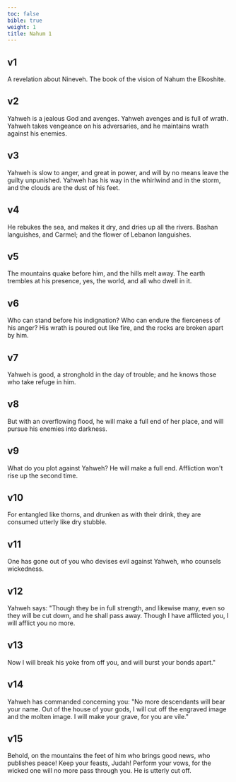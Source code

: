 ```yaml
---
toc: false
bible: true
weight: 1
title: Nahum 1
---
```




## v1 
A revelation about Nineveh. The book of the vision of Nahum the Elkoshite. 

## v2 
Yahweh is a jealous God and avenges. Yahweh avenges and is full of wrath. Yahweh takes vengeance on his adversaries, and he maintains wrath against his enemies. 

## v3 
Yahweh is slow to anger, and great in power, and will by no means leave the guilty unpunished. Yahweh has his way in the whirlwind and in the storm, and the clouds are the dust of his feet. 

## v4 
He rebukes the sea, and makes it dry, and dries up all the rivers. Bashan languishes, and Carmel; and the flower of Lebanon languishes. 

## v5 
The mountains quake before him, and the hills melt away. The earth trembles at his presence, yes, the world, and all who dwell in it. 

## v6 
Who can stand before his indignation? Who can endure the fierceness of his anger? His wrath is poured out like fire, and the rocks are broken apart by him. 

## v7 
Yahweh is good, a stronghold in the day of trouble; and he knows those who take refuge in him. 

## v8 
But with an overflowing flood, he will make a full end of her place, and will pursue his enemies into darkness. 

## v9 
What do you plot against Yahweh? He will make a full end. Affliction won't rise up the second time. 

## v10 
For entangled like thorns, and drunken as with their drink, they are consumed utterly like dry stubble. 

## v11 
One has gone out of you who devises evil against Yahweh, who counsels wickedness. 

## v12 
Yahweh says: "Though they be in full strength, and likewise many, even so they will be cut down, and he shall pass away. Though I have afflicted you, I will afflict you no more. 

## v13 
Now I will break his yoke from off you, and will burst your bonds apart." 

## v14 
Yahweh has commanded concerning you: "No more descendants will bear your name. Out of the house of your gods, I will cut off the engraved image and the molten image. I will make your grave, for you are vile." 

## v15 
Behold, on the mountains the feet of him who brings good news, who publishes peace! Keep your feasts, Judah! Perform your vows, for the wicked one will no more pass through you. He is utterly cut off.
